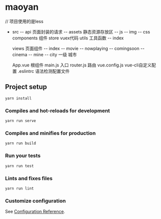# maoyan
//  项目使用的是less
- src
  -- api 页面封装的请求
  -- assets 静态资源存放区
      -- js
      -- img
      -- css
  components 组件
  store vuex代码
  utils 工具函数
      -- index

  views 页面组件
      -- index
          -- movie
            -- nowplaying
            -- comingsoon
          -- cinema
        -- mine
      -- city 一级 城市

  App.vue 根组件
  main.js 入口
  router.js 路由
  vue.config.js vue-cli自定义配置
  .eslintrc 语法检测配置文件

## Project setup
```
yarn install
```

### Compiles and hot-reloads for development
```
yarn run serve
```

### Compiles and minifies for production
```
yarn run build
```

### Run your tests
```
yarn run test
```

### Lints and fixes files
```
yarn run lint
```

### Customize configuration
See [Configuration Reference](https://cli.vuejs.org/config/).
